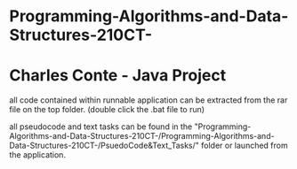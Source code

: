 # Programming-Algorithms-and-Data-Structures-210CT-
# Charles Conte   -     Java Project
all code contained within
runnable application can be extracted from the rar file on the top folder. (double click the .bat file to run)

all pseudocode and text tasks can be found in the "Programming-Algorithms-and-Data-Structures-210CT-/Programming-Algorithms-and-Data-Structures-210CT-/PsuedoCode&Text_Tasks/" folder or launched from the application.
